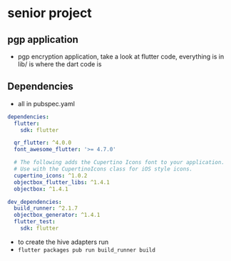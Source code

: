 # senior project 

## pgp application 

- pgp encryption application, take a look at flutter code, everything is in lib/ is where the dart code is 

## Dependencies 

- all in pubspec.yaml

```yaml
dependencies:
  flutter:
    sdk: flutter

  qr_flutter: ^4.0.0
  font_awesome_flutter: '>= 4.7.0'

  # The following adds the Cupertino Icons font to your application.
  # Use with the CupertinoIcons class for iOS style icons.
  cupertino_icons: ^1.0.2
  objectbox_flutter_libs: ^1.4.1
  objectbox: ^1.4.1

dev_dependencies:
  build_runner: ^2.1.7
  objectbox_generator: ^1.4.1
  flutter_test:
    sdk: flutter
```

- to create the hive adapters run 
- `flutter packages pub run build_runner build`

